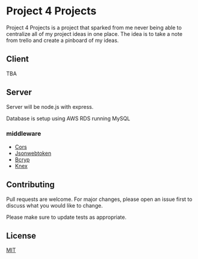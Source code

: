 # Project 4 Projects

Project 4 Projects is a project that sparked from me never being able to centralize all of my project ideas in one place. The idea is to take a note from trello and create a pinboard of my ideas.

## Client

TBA


## Server

Server will be node.js with express.

Database is setup using AWS RDS running MySQL
### middleware
* [Cors](https://www.npmjs.com/package/cors)
* [Jsonwebtoken](https://www.npmjs.com/package/jsonwebtoken)
* [Bcryp](https://www.npmjs.com/package/bcrypt)
* [Knex](https://www.npmjs.com/package/knex)

## Contributing
Pull requests are welcome. For major changes, please open an issue first to discuss what you would like to change.

Please make sure to update tests as appropriate.

## License
[MIT](https://choosealicense.com/licenses/mit/)
